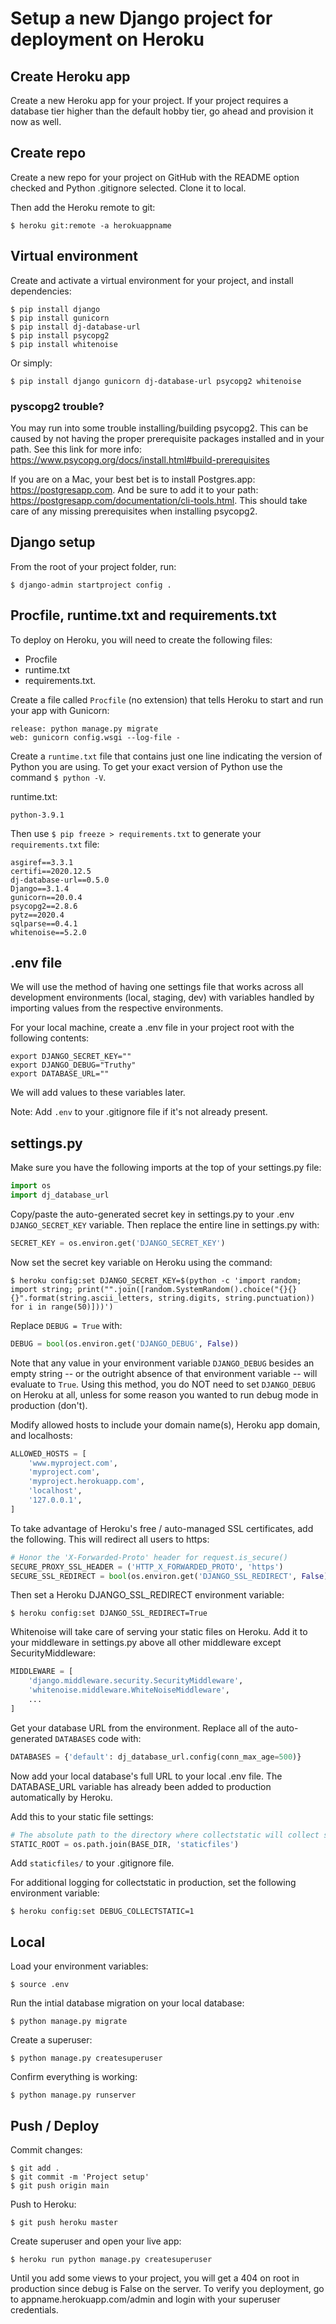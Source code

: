 # Setup a new Django project for deployment on Heroku

## Create Heroku app

Create a new Heroku app for your project. If your project requires a database tier higher than the default hobby tier, go ahead and provision it now as well.

## Create repo

Create a new repo for your project on GitHub with the README option checked and Python .gitignore selected. Clone it to local.

Then add the Heroku remote to git:
```
$ heroku git:remote -a herokuappname
```

## Virtual environment

Create and activate a virtual environment for your project, and install dependencies:

```
$ pip install django
$ pip install gunicorn
$ pip install dj-database-url
$ pip install psycopg2
$ pip install whitenoise
```

Or simply:

```
$ pip install django gunicorn dj-database-url psycopg2 whitenoise
```

### pyscopg2 trouble?

You may run into some trouble installing/building psycopg2. This can be caused by not having the proper prerequisite packages installed and in your path. See this link for more info: https://www.psycopg.org/docs/install.html#build-prerequisites

If you are on a Mac, your best bet is to install Postgres.app: https://postgresapp.com. And be sure to add it to your path: https://postgresapp.com/documentation/cli-tools.html. This should take care of any missing prerequisites when installing psycopg2. 

## Django setup

From the root of your project folder, run:

```
$ django-admin startproject config .
```

## Procfile, runtime.txt and requirements.txt

To deploy on Heroku, you will need to create the following files: 
* Procfile
* runtime.txt
* requirements.txt.

Create a file called `Procfile` (no extension) that tells Heroku to start and run your app with Gunicorn:

```
release: python manage.py migrate
web: gunicorn config.wsgi --log-file -
```

Create a `runtime.txt` file that contains just one line indicating the version of Python you are using. To get your exact version of Python use the command `$ python -V`.

runtime.txt:

```
python-3.9.1
```

Then use `$ pip freeze > requirements.txt` to generate your `requirements.txt` file:

```
asgiref==3.3.1
certifi==2020.12.5
dj-database-url==0.5.0
Django==3.1.4
gunicorn==20.0.4
psycopg2==2.8.6
pytz==2020.4
sqlparse==0.4.1
whitenoise==5.2.0
```

## .env file

We will use the method of having one settings file that works across all development environments (local, staging, dev) with variables handled by importing values from the respective environments. 

For your local machine, create a .env file in your project root with the following contents:

```
export DJANGO_SECRET_KEY=""
export DJANGO_DEBUG="Truthy"
export DATABASE_URL=""
```

We will add values to these variables later. 

Note: Add `.env` to your .gitignore file if it's not already present. 

## settings.py

Make sure you have the following imports at the top of your settings.py file:

```python
import os
import dj_database_url
````

Copy/paste the auto-generated secret key in settings.py to your .env `DJANGO_SECRET_KEY` variable. Then replace the entire line in settings.py with:

```python
SECRET_KEY = os.environ.get('DJANGO_SECRET_KEY')
```

Now set the secret key variable on Heroku using the command:

`$ heroku config:set DJANGO_SECRET_KEY=$(python -c 'import random; import string; print("".join([random.SystemRandom().choice("{}{}{}".format(string.ascii_letters, string.digits, string.punctuation)) for i in range(50)]))')`

Replace `DEBUG = True` with:

```python
DEBUG = bool(os.environ.get('DJANGO_DEBUG', False))
```
Note that any value in your environment variable `DJANGO_DEBUG` besides an empty string -- or the outright absence of that environment variable -- will evaluate to `True`. Using this method, you do NOT need to set `DJANGO_DEBUG` on Heroku at all, unless for some reason you wanted to run debug mode in production (don't). 

Modify allowed hosts to include your domain name(s), Heroku app domain, and localhosts:

```python
ALLOWED_HOSTS = [
    'www.myproject.com',
    'myproject.com',
    'myproject.herokuapp.com',
    'localhost',
    '127.0.0.1',
]
```

To take advantage of Heroku's free / auto-managed SSL certificates, add the following. This will redirect all users to https:

```python
# Honor the 'X-Forwarded-Proto' header for request.is_secure()
SECURE_PROXY_SSL_HEADER = ('HTTP_X_FORWARDED_PROTO', 'https')
SECURE_SSL_REDIRECT = bool(os.environ.get('DJANGO_SSL_REDIRECT', False))
```

Then set a Heroku DJANGO_SSL_REDIRECT environment variable:

`$ heroku config:set DJANGO_SSL_REDIRECT=True`

Whitenoise will take care of serving your static files on Heroku. Add it to your middleware in settings.py above all other middleware except SecurityMiddleware:

```python
MIDDLEWARE = [
    'django.middleware.security.SecurityMiddleware',
    'whitenoise.middleware.WhiteNoiseMiddleware',
    ...
]
```

Get your database URL from the environment. Replace all of the auto-generated `DATABASES` code with:

```python
DATABASES = {'default': dj_database_url.config(conn_max_age=500)}
```

Now add your local database's full URL to your local .env file. The DATABASE_URL variable has already been added to production automatically by Heroku. 

Add this to your static file settings:

```python
# The absolute path to the directory where collectstatic will collect static files for deployment.
STATIC_ROOT = os.path.join(BASE_DIR, 'staticfiles')
```

Add `staticfiles/` to your .gitignore file. 

For additional logging for collectstatic in production, set the following environment variable:
```
$ heroku config:set DEBUG_COLLECTSTATIC=1
```

## Local

Load your environment variables:

```
$ source .env
```

Run the intial database migration on your local database:

 ```
 $ python manage.py migrate
 ```

Create a superuser:

```
$ python manage.py createsuperuser
```

Confirm everything is working:

```
$ python manage.py runserver
```

## Push / Deploy

Commit changes:

```
$ git add .
$ git commit -m 'Project setup'
$ git push origin main
```

Push to Heroku:

```
$ git push heroku master
```

Create superuser and open your live app:

```
$ heroku run python manage.py createsuperuser
```
Until you add some views to your project, you will get a 404 on root in production since debug is False on the server. To verify you deployment, go to appname.herokuapp.com/admin and login with your superuser credentials. 
